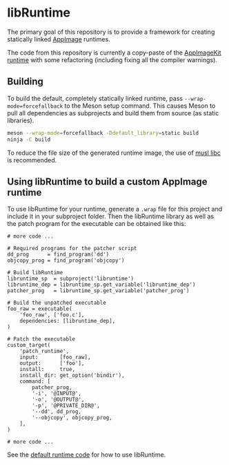 # libRuntime

The primary goal of this repository is to provide a framework for creating
statically linked [AppImage](https://appimage.org) runtimes.

The code from this repository is currently a copy-paste of the
[AppImageKit runtime](https://github.com/AppImage/AppImageKit/tree/master/src)
with some refactoring (including fixing all the compiler warnings).

## Building

To build the default, completely statically linked runtime, pass
`--wrap-mode=forcefallback` to the Meson setup command. This causes Meson to
pull all dependencies as subprojects and build them from source (as static
libraries).

```bash
meson --wrap-mode=forcefallback -Ddefault_library=static build
ninja -C build
```

To reduce the file size of the generated runtime image, the use of
[musl libc](https://musl.libc.org) is recommended.

## Using libRuntime to build a custom AppImage runtime

To use libRuntime for your runtime, generate a `.wrap` file for this project
and include it in your subproject folder. Then the libRuntime library as well
as the patch program for the executable can be obtained like this:

```meson
# more code ...

# Required programs for the patcher script
dd_prog      = find_program('dd')
objcopy_prog = find_program('objcopy')

# Build libRuntime
libruntime_sp  = subproject('libruntime')
libruntime_dep = libruntime_sp.get_variable('libruntime_dep')
patcher_prog   = libruntime_sp.get_variable('patcher_prog')

# Build the unpatched executable
foo_raw = executable(
    'foo_raw', ['foo.c'],
    dependencies: [libruntime_dep],
)

# Patch the executable
custom_target(
    'patch_runtime',
    input:       [foo_raw],
    output:      ['foo'],
    install:     true,
    install_dir: get_option('bindir'),
    command: [
        patcher_prog,
        '-i', '@INPUT@',
        '-o', '@OUTPUT@',
        '-p', '@PRIVATE_DIR@',
        '--dd', dd_prog,
        '--objcopy', objcopy_prog,
    ],
)

# more code ...
```

See the [default runtime code](https://github.com/mensinda/libRuntime/blob/master/src/runtime.c)
for how to use libRuntime.
